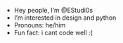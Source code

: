 - Hey people, I’m @EStudi0s
- I’m interested in design and python
- Pronouns: he/him
- Fun fact: i cant code well :(
